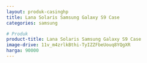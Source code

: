 ```yaml
---
layout: produk-casinghp
title: Lana Solaris Samsung Galaxy S9 Case
categories: samsung

# Produk
product-title: Lana Solaris Samsung Galaxy S9 Case
image-drive: 11v_m4zrlkBthi-TyIZZFbeUouq8YQgXR
harga: 90000
---
```

